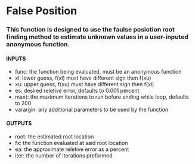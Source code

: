 # False Position
### This function is designed to use the faulse posiotion root finding method to estimate unknown values in a user-inputed anonymous function.

#### INPUTS

* func: the function being evaluated, must be an anonymous function
* xl: lower guess, f(xl) must have different sign then f(xu)
* xu: upper guess, f(xu) must have different sign then f(xl)
* es: desired reletive error, defaults to 0.001 percent
* maxt: the maximum iterations to run before ending while loop, defaults to 200
* varargin: any additional parameters to be used by the function

#### OUTPUTS
* root: the estimated root location
* fx: the function evaluated at said root location
* ea: the approximate reletive error as a percent
* iter: the number of iterations preformed
